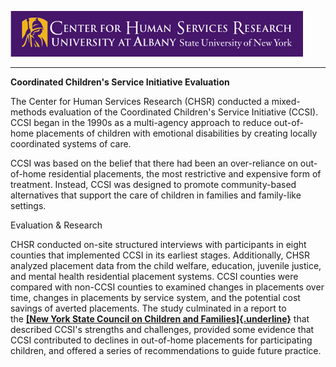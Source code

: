 ![CHSR Logo](chsr-project-logo.png)

<hr />

**Coordinated Children's Service Initiative Evaluation**

The Center for Human Services Research (CHSR) conducted a mixed-methods
evaluation of the Coordinated Children's Service Initiative (CCSI). CCSI
began in the 1990s as a multi-agency approach to reduce out-of-home
placements of children with emotional disabilities by creating locally
coordinated systems of care.

CCSI was based on the belief that there had been an over-reliance on
out-of-home residential placements, the most restrictive and expensive
form of treatment. Instead, CCSI was designed to promote community-based
alternatives that support the care of children in families and
family-like settings.

Evaluation & Research

CHSR conducted on-site structured interviews with participants in eight
counties that implemented CCSI in its earliest stages. Additionally,
CHSR analyzed placement data from the child welfare, education, juvenile
justice, and mental health residential placement systems. CCSI counties
were compared with non-CCSI counties to examined changes in placements
over time, changes in placements by service system, and the potential
cost savings of averted placements. The study culminated in a report to
the [**[New York State Council on Children and
Families]{.underline}**](http://ccf.ny.gov/) that described CCSI's
strengths and challenges, provided some evidence that CCSI contributed
to declines in out-of-home placements for participating children, and
offered a series of recommendations to guide future practice.
